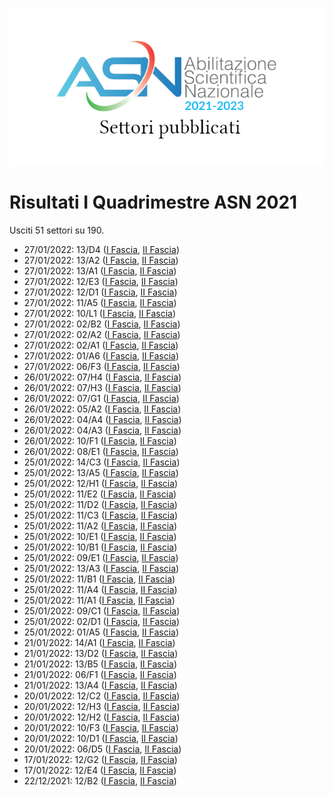 ![logo](img/logo-2021.png)

# Risultati I Quadrimestre ASN 2021

Usciti 51 settori su 190.

- 27/01/2022: 13/D4 ([I Fascia](https://asn21.cineca.it/pubblico/miur/esito/13%252FD4/1/1), [II Fascia](https://asn21.cineca.it/pubblico/miur/esito/13%252FD4/2/1))
- 27/01/2022: 13/A2 ([I Fascia](https://asn21.cineca.it/pubblico/miur/esito/13%252FA2/1/1), [II Fascia](https://asn21.cineca.it/pubblico/miur/esito/13%252FA2/2/1))
- 27/01/2022: 13/A1 ([I Fascia](https://asn21.cineca.it/pubblico/miur/esito/13%252FA1/1/1), [II Fascia](https://asn21.cineca.it/pubblico/miur/esito/13%252FA1/2/1))
- 27/01/2022: 12/E3 ([I Fascia](https://asn21.cineca.it/pubblico/miur/esito/12%252FE3/1/1), [II Fascia](https://asn21.cineca.it/pubblico/miur/esito/12%252FE3/2/1))
- 27/01/2022: 12/D1 ([I Fascia](https://asn21.cineca.it/pubblico/miur/esito/12%252FD1/1/1), [II Fascia](https://asn21.cineca.it/pubblico/miur/esito/12%252FD1/2/1))
- 27/01/2022: 11/A5 ([I Fascia](https://asn21.cineca.it/pubblico/miur/esito/11%252FA5/1/1), [II Fascia](https://asn21.cineca.it/pubblico/miur/esito/11%252FA5/2/1))
- 27/01/2022: 10/L1 ([I Fascia](https://asn21.cineca.it/pubblico/miur/esito/10%252FL1/1/1), [II Fascia](https://asn21.cineca.it/pubblico/miur/esito/10%252FL1/2/1))
- 27/01/2022: 02/B2 ([I Fascia](https://asn21.cineca.it/pubblico/miur/esito/02%252FB2/1/1), [II Fascia](https://asn21.cineca.it/pubblico/miur/esito/02%252FB2/2/1))
- 27/01/2022: 02/A2 ([I Fascia](https://asn21.cineca.it/pubblico/miur/esito/02%252FA2/1/1), [II Fascia](https://asn21.cineca.it/pubblico/miur/esito/02%252FA2/2/1))
- 27/01/2022: 02/A1 ([I Fascia](https://asn21.cineca.it/pubblico/miur/esito/02%252FA1/1/1), [II Fascia](https://asn21.cineca.it/pubblico/miur/esito/02%252FA1/2/1))
- 27/01/2022: 01/A6 ([I Fascia](https://asn21.cineca.it/pubblico/miur/esito/01%252FA6/1/1), [II Fascia](https://asn21.cineca.it/pubblico/miur/esito/01%252FA6/2/1))
- 27/01/2022: 06/F3 ([I Fascia](https://asn21.cineca.it/pubblico/miur/esito/06%252FF3/1/1), [II Fascia](https://asn21.cineca.it/pubblico/miur/esito/06%252FF3/2/1))
- 26/01/2022: 07/H4 ([I Fascia](https://asn21.cineca.it/pubblico/miur/esito/07%252FH4/1/1), [II Fascia](https://asn21.cineca.it/pubblico/miur/esito/07%252FH4/2/1))
- 26/01/2022: 07/H3 ([I Fascia](https://asn21.cineca.it/pubblico/miur/esito/07%252FH3/1/1), [II Fascia](https://asn21.cineca.it/pubblico/miur/esito/07%252FH3/2/1))
- 26/01/2022: 07/G1 ([I Fascia](https://asn21.cineca.it/pubblico/miur/esito/07%252FG1/1/1), [II Fascia](https://asn21.cineca.it/pubblico/miur/esito/07%252FG1/2/1))
- 26/01/2022: 05/A2 ([I Fascia](https://asn21.cineca.it/pubblico/miur/esito/05%252FA2/1/1), [II Fascia](https://asn21.cineca.it/pubblico/miur/esito/05%252FA2/2/1))
- 26/01/2022: 04/A4 ([I Fascia](https://asn21.cineca.it/pubblico/miur/esito/04%252FA4/1/1), [II Fascia](https://asn21.cineca.it/pubblico/miur/esito/04%252FA4/2/1))
- 26/01/2022: 04/A3 ([I Fascia](https://asn21.cineca.it/pubblico/miur/esito/04%252FA3/1/1), [II Fascia](https://asn21.cineca.it/pubblico/miur/esito/04%252FA3/2/1))
- 26/01/2022: 10/F1 ([I Fascia](https://asn21.cineca.it/pubblico/miur/esito/10%252FF1/1/1), [II Fascia](https://asn21.cineca.it/pubblico/miur/esito/10%252FF1/2/1))
- 26/01/2022: 08/E1 ([I Fascia](https://asn21.cineca.it/pubblico/miur/esito/08%252FE1/1/1), [II Fascia](https://asn21.cineca.it/pubblico/miur/esito/08%252FE1/2/1))
- 25/01/2022: 14/C3 ([I Fascia](https://asn21.cineca.it/pubblico/miur/esito/14%252FC3/1/1), [II Fascia](https://asn21.cineca.it/pubblico/miur/esito/14%252FC3/2/1))
- 25/01/2022: 13/A5 ([I Fascia](https://asn21.cineca.it/pubblico/miur/esito/13%252FA5/1/1), [II Fascia](https://asn21.cineca.it/pubblico/miur/esito/13%252FA5/2/1))
- 25/01/2022: 12/H1 ([I Fascia](https://asn21.cineca.it/pubblico/miur/esito/12%252FH1/1/1), [II Fascia](https://asn21.cineca.it/pubblico/miur/esito/12%252FH1/2/1))
- 25/01/2022: 11/E2 ([I Fascia](https://asn21.cineca.it/pubblico/miur/esito/11%252FE2/1/1), [II Fascia](https://asn21.cineca.it/pubblico/miur/esito/11%252FE2/2/1))
- 25/01/2022: 11/D2 ([I Fascia](https://asn21.cineca.it/pubblico/miur/esito/11%252FD2/1/1), [II Fascia](https://asn21.cineca.it/pubblico/miur/esito/11%252FD2/2/1))
- 25/01/2022: 11/C3 ([I Fascia](https://asn21.cineca.it/pubblico/miur/esito/11%252FC3/1/1), [II Fascia](https://asn21.cineca.it/pubblico/miur/esito/11%252FC3/2/1))
- 25/01/2022: 11/A2 ([I Fascia](https://asn21.cineca.it/pubblico/miur/esito/11%252FA2/1/1), [II Fascia](https://asn21.cineca.it/pubblico/miur/esito/11%252FA2/2/1))
- 25/01/2022: 10/E1 ([I Fascia](https://asn21.cineca.it/pubblico/miur/esito/10%252FE1/1/1), [II Fascia](https://asn21.cineca.it/pubblico/miur/esito/10%252FE1/2/1))
- 25/01/2022: 10/B1 ([I Fascia](https://asn21.cineca.it/pubblico/miur/esito/10%252FB1/1/1), [II Fascia](https://asn21.cineca.it/pubblico/miur/esito/10%252FB1/2/1))
- 25/01/2022: 09/E1 ([I Fascia](https://asn21.cineca.it/pubblico/miur/esito/09%252FE1/1/1), [II Fascia](https://asn21.cineca.it/pubblico/miur/esito/09%252FE1/2/1))
- 25/01/2022: 13/A3 ([I Fascia](https://asn21.cineca.it/pubblico/miur/esito/13%252FA3/1/1), [II Fascia](https://asn21.cineca.it/pubblico/miur/esito/13%252FA3/2/1))
- 25/01/2022: 11/B1 ([I Fascia](https://asn21.cineca.it/pubblico/miur/esito/11%252FB1/1/1), [II Fascia](https://asn21.cineca.it/pubblico/miur/esito/11%252FB1/2/1))
- 25/01/2022: 11/A4 ([I Fascia](https://asn21.cineca.it/pubblico/miur/esito/11%252FA4/1/1), [II Fascia](https://asn21.cineca.it/pubblico/miur/esito/11%252FA4/2/1))
- 25/01/2022: 11/A1 ([I Fascia](https://asn21.cineca.it/pubblico/miur/esito/11%252FA1/1/1), [II Fascia](https://asn21.cineca.it/pubblico/miur/esito/11%252FA1/2/1))
- 25/01/2022: 09/C1 ([I Fascia](https://asn21.cineca.it/pubblico/miur/esito/09%252FC1/1/1), [II Fascia](https://asn21.cineca.it/pubblico/miur/esito/09%252FC1/2/1))
- 25/01/2022: 02/D1 ([I Fascia](https://asn21.cineca.it/pubblico/miur/esito/02%252FD1/1/1), [II Fascia](https://asn21.cineca.it/pubblico/miur/esito/02%252FD1/2/1))
- 25/01/2022: 01/A5 ([I Fascia](https://asn21.cineca.it/pubblico/miur/esito/01%252FA5/1/1), [II Fascia](https://asn21.cineca.it/pubblico/miur/esito/01%252FA5/2/1))
- 21/01/2022: 14/A1 ([I Fascia](https://asn21.cineca.it/pubblico/miur/esito/14%252FA1/1/1), [II Fascia](https://asn21.cineca.it/pubblico/miur/esito/14%252FA1/2/1))
- 21/01/2022: 13/D2 ([I Fascia](https://asn21.cineca.it/pubblico/miur/esito/13%252FD2/1/1), [II Fascia](https://asn21.cineca.it/pubblico/miur/esito/13%252FD2/2/1))
- 21/01/2022: 13/B5 ([I Fascia](https://asn21.cineca.it/pubblico/miur/esito/13%252FB5/1/1), [II Fascia](https://asn21.cineca.it/pubblico/miur/esito/13%252FB5/2/1))
- 21/01/2022: 06/F1 ([I Fascia](https://asn21.cineca.it/pubblico/miur/esito/06%252FF1/1/1), [II Fascia](https://asn21.cineca.it/pubblico/miur/esito/06%252FF1/2/1))
- 21/01/2022: 13/A4 ([I Fascia](https://asn21.cineca.it/pubblico/miur/esito/13%252FA4/1/1), [II Fascia](https://asn21.cineca.it/pubblico/miur/esito/13%252FA4/2/1))
- 20/01/2022: 12/C2 ([I Fascia](https://asn21.cineca.it/pubblico/miur/esito/12%252FC2/1/1), [II Fascia](https://asn21.cineca.it/pubblico/miur/esito/12%252FC2/2/1))
- 20/01/2022: 12/H3 ([I Fascia](https://asn21.cineca.it/pubblico/miur/esito/12%252FH3/1/1), [II Fascia](https://asn21.cineca.it/pubblico/miur/esito/12%252FH3/2/1))
- 20/01/2022: 12/H2 ([I Fascia](https://asn21.cineca.it/pubblico/miur/esito/12%252FH2/1/1), [II Fascia](https://asn21.cineca.it/pubblico/miur/esito/12%252FH2/2/1))
- 20/01/2022: 10/F3 ([I Fascia](https://asn21.cineca.it/pubblico/miur/esito/10%252FF3/1/1), [II Fascia](https://asn21.cineca.it/pubblico/miur/esito/10%252FF3/2/1))
- 20/01/2022: 10/D1 ([I Fascia](https://asn21.cineca.it/pubblico/miur/esito/10%252FD1/1/1), [II Fascia](https://asn21.cineca.it/pubblico/miur/esito/10%252FD1/2/1))
- 20/01/2022: 06/D5 ([I Fascia](https://asn21.cineca.it/pubblico/miur/esito/06%252FD5/1/1), [II Fascia](https://asn21.cineca.it/pubblico/miur/esito/06%252FD5/2/1))
- 17/01/2022: 12/G2 ([I Fascia](https://asn21.cineca.it/pubblico/miur/esito/12%252FG2/1/1), [II Fascia](https://asn21.cineca.it/pubblico/miur/esito/12%252FG2/2/1))
- 17/01/2022: 12/E4 ([I Fascia](https://asn21.cineca.it/pubblico/miur/esito/12%252FE4/1/1), [II Fascia](https://asn21.cineca.it/pubblico/miur/esito/12%252FE4/2/1))
- 22/12/2021: 12/B2 ([I Fascia](https://asn21.cineca.it/pubblico/miur/esito/12%252FB2/1/1), [II Fascia](https://asn21.cineca.it/pubblico/miur/esito/12%252FB2/2/1))
